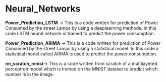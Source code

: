 # Neural_Networks
**Power_Prediction_LSTM**        ->        This is a code written for prediction of Power Consumed by the street Lamps by using a deeplearning methods.
                              In this code LSTM neural network is trained to predict the power consumption. 
                              
**Power_Prediction_ARIMA**   ->        This is a code written for prediction of Power Consumed by the street Lamps by using a statistical model.
                              In this code a statistical model called ARIMA is used to predict the power consumption.    
                              
**nn_scratch_mnist**->        This is a code written from scratch of a multilayered perceptron model which is trained on the MNIST dataset 
                              to predict which number is in the image.
